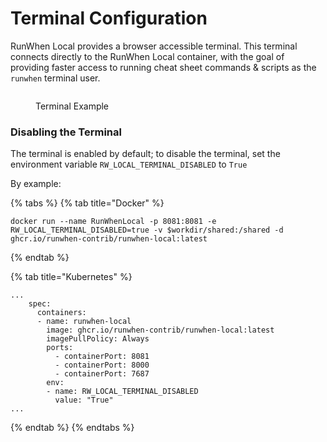 # Terminal Configuration

RunWhen Local provides a browser accessible terminal. This terminal connects directly to the RunWhen Local container, with the goal of providing faster access to running cheat sheet commands & scripts as the `runwhen` terminal user.&#x20;

<figure><img src="../../.gitbook/assets/terminal.gif" alt=""><figcaption><p>Terminal Example</p></figcaption></figure>

### Disabling the Terminal

The terminal is enabled by default; to disable the terminal, set the environment variable `RW_LOCAL_TERMINAL_DISABLED` to `True`



By example:&#x20;

{% tabs %}
{% tab title="Docker" %}
```
docker run --name RunWhenLocal -p 8081:8081 -e RW_LOCAL_TERMINAL_DISABLED=true -v $workdir/shared:/shared -d ghcr.io/runwhen-contrib/runwhen-local:latest
```
{% endtab %}

{% tab title="Kubernetes" %}
```
...
    spec:
      containers:
      - name: runwhen-local
        image: ghcr.io/runwhen-contrib/runwhen-local:latest
        imagePullPolicy: Always
        ports:
          - containerPort: 8081
          - containerPort: 8000
          - containerPort: 7687
        env: 
        - name: RW_LOCAL_TERMINAL_DISABLED
          value: "True"
...
```
{% endtab %}
{% endtabs %}
